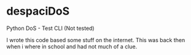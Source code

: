 # despaciDoS
Python DoS - Test CLI (Not tested)

I wrote this code based some stuff on the internet.
This was back then when i where in school and had not much of a clue.
